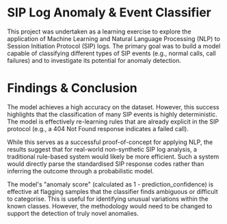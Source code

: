 # SIP Log Anomaly & Event Classifier

This project was undertaken as a learning exercise to explore the application of Machine Learning and Natural Language Processing (NLP) to Session Initiation Protocol (SIP) logs. The primary goal was to build a model capable of classifying different types of SIP events (e.g., normal calls, call failures) and to investigate its potential for anomaly detection.

# Findings & Conclusion

The model achieves a high accuracy on the dataset. However, this success highlights that the classification of many SIP events is highly deterministic. The model is effectively re-learning rules that are already explicit in the SIP protocol (e.g., a 404 Not Found response indicates a failed call).

While this serves as a successful proof-of-concept for applying NLP, the results suggest that for real-world non-synthetic SIP log analysis, a traditional rule-based system would likely be more efficient. Such a system would directly parse the standardised SIP response codes rather than inferring the outcome through a probabilistic model.

The model's "anomaly score" (calculated as 1 - prediction_confidence) is effective at flagging samples that the classifier finds ambiguous or difficult to categorise. This is useful for identifying unusual variations within the known classes. However, the methodology would need to be changed to support the detection of truly novel anomalies.
